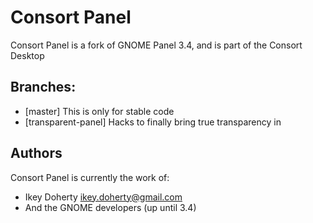 Consort Panel
===========

Consort Panel is a fork of GNOME Panel 3.4, and is part of the Consort Desktop

Branches:
---------
* [master]            This is only for stable code
* [transparent-panel] Hacks to finally bring true transparency in


Authors
-------
Consort Panel is currently the work of:
 * Ikey Doherty <ikey.doherty@gmail.com>
 * And the GNOME developers (up until 3.4)

